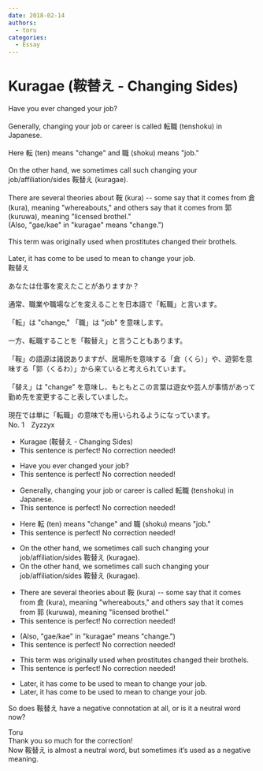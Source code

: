 ```yaml
---
date: 2018-02-14
authors:
  - toru
categories:
  - Essay
---
```


<h1 id="subject_show">Kuragae (鞍替え - Changing Sides)</h1>
<div class="date" hidden>Feb 14, 2018 20:04</div>
<div id="post"><div id="body_show_ori">
Have you ever changed your job?<br/><br/>Generally, changing your job or career is called 転職 (tenshoku) in Japanese.<br/><br/>Here 転 (ten) means "change" and 職 (shoku) means "job."<br/><br/>On the other hand, we sometimes call such changing your job/affiliation/sides 鞍替え (kuragae).<br/><br/>There are several theories about 鞍 (kura) -- some say that it comes from 倉 (kura), meaning "whereabouts," and others say that it comes from 郭 (kuruwa), meaning "licensed  brothel."<br/>(Also, "gae/kae" in "kuragae" means "change.") <br/><br/>This term was originally used when prostitutes changed their brothels.<br/><br/>Later, it has come to be used to mean to change your job.
</div></div>

<!-- more -->

<div id="post_ja"><div id="body_show_mo">
鞍替え<br/><br/>あなたは仕事を変えたことがありますか？<br/><br/>通常、職業や職場などを変えることを日本語で「転職」と言います。<br/><br/>「転」は "change," 「職」は "job" を意味します。<br/><br/>一方、転職することを「鞍替え」と言うこともあります。<br/><br/>「鞍」の語源は諸説ありますが、居場所を意味する「倉（くら）」や、遊郭を意味する「郭（くるわ）」から来ていると考えられています。 <br/><br/>「替え」は "change" を意味し、もともとこの言葉は遊女や芸人が事情があって勤め先を変更すること表していました。<br/><br/>現在では単に「転職」の意味でも用いられるようになっています。
</div></div>
<div id="block"><div class="first_name"> No. 1　<span class="just_name">Zyzzyx</span></div><div id="block2">
<ul class="correction_field">
<li class="incorrect">Kuragae (鞍替え - Changing Sides)</li>
<li class="corrected perfect">This sentence is perfect! No correction needed!</li>
</ul>
<ul class="correction_field">
<li class="incorrect">Have you ever changed your job?</li>
<li class="corrected perfect">This sentence is perfect! No correction needed!</li>
</ul>
<ul class="correction_field">
<li class="incorrect">Generally, changing your job or career is called 転職 (tenshoku) in Japanese.</li>
<li class="corrected perfect">This sentence is perfect! No correction needed!</li>
</ul>
<ul class="correction_field">
<li class="incorrect">Here 転 (ten) means "change" and 職 (shoku) means "job."</li>
<li class="corrected perfect">This sentence is perfect! No correction needed!</li>
</ul>
<ul class="correction_field">
<li class="incorrect">On the other hand, we sometimes call such changing your job/affiliation/sides 鞍替え (kuragae).</li>
<li class="corrected correct">
On the other hand, we sometimes call <span class="f_gray"><span class="sline">su</span></span>ch<span class="f_gray"><span class="sline"> ch</span></span>anging your job/affiliation/sides 鞍替え (kuragae).
</li>
</ul>
<ul class="correction_field">
<li class="incorrect">There are several theories about 鞍 (kura) -- some say that it comes from 倉 (kura), meaning "whereabouts," and others say that it comes from 郭 (kuruwa), meaning "licensed  brothel."</li>
<li class="corrected perfect">This sentence is perfect! No correction needed!</li>
</ul>
<ul class="correction_field">
<li class="incorrect">(Also, "gae/kae" in "kuragae" means "change.") </li>
<li class="corrected perfect">This sentence is perfect! No correction needed!</li>
</ul>
<ul class="correction_field">
<li class="incorrect">This term was originally used when prostitutes changed their brothels.</li>
<li class="corrected perfect">This sentence is perfect! No correction needed!</li>
</ul>
<ul class="correction_field">
<li class="incorrect">Later, it has come to be used to mean to change your job.</li>
<li class="corrected correct">
Later, it has come to <span class="f_gray"><span class="sline">be used to </span></span>mean to change your job.
</li>
</ul>
<p class="comment_small">
 So does 鞍替え have a negative connotation at all, or is it a neutral word now?
</p>

</div><div class="name"><span class="just_name">Toru</span><br>
Thank you so much for the correction!<br/>Now 鞍替え is almost a neutral word, but sometimes it’s used as a negative meaning.
</div>
</div>
